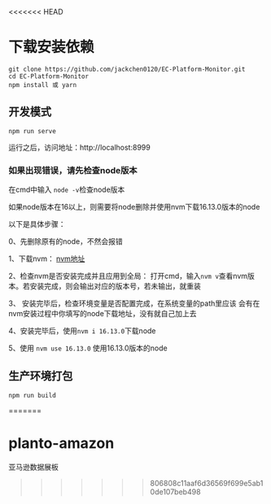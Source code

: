 <<<<<<< HEAD

# 下载安装依赖
```
git clone https://github.com/jackchen0120/EC-Platform-Monitor.git
cd EC-Platform-Monitor
npm install 或 yarn
```


## 开发模式
```
npm run serve
```
运行之后，访问地址：http://localhost:8999

### 如果出现错误，请先检查node版本

在cmd中输入 `node -v`检查node版本

如果node版本在16以上，则需要将node删除并使用nvm下载16.13.0版本的node

以下是具体步骤：

0、先删除原有的node，不然会报错

1、下载nvm：
[nvm地址](https://github.com/coreybutler/nvm-windows/releases)

2、检查nvm是否安装完成并且应用到全局： 打开cmd，输入`nvm v`查看nvm版本。若安装完成，则会输出对应的版本号，若未输出，就重装

3、 安装完毕后，检查环境变量是否配置完成，在系统变量的path里应该
会有在nvm安装过程中你填写的node下载地址，没有就自己加上去

4、安装完毕后，使用`nvm i 16.13.0`下载node


5、使用 `nvm use 16.13.0` 使用16.13.0版本的node


## 生产环境打包
```
npm run build
```

=======
# planto-amazon
亚马逊数据展板
>>>>>>> 806808c11aaf6d36569f699e5ab10de107beb498
